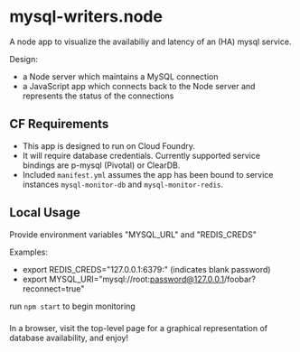 # mysql-writers.node

A node app to visualize the availabiliy and latency of an (HA) mysql service.

Design:
- a Node server which maintains a MySQL connection
- a JavaScript app which connects back to the Node server and represents the status of the connections

## CF Requirements
- This app is designed to run on Cloud Foundry.
- It will require database credentials. Currently supported service bindings are p-mysql (Pivotal) or ClearDB.
- Included `manifest.yml` assumes the app has been bound to service instances `mysql-monitor-db` and `mysql-monitor-redis`.

## Local Usage
Provide environment variables "MYSQL_URL" and "REDIS_CREDS"

Examples:
- export REDIS_CREDS="127.0.0.1:6379:" (indicates blank password)
- export MYSQL_URI="mysql://root:password@127.0.0.1/foobar?reconnect=true"

run `npm start` to begin monitoring

###

In a browser, visit the top-level page for a graphical representation of database availability, and enjoy!

